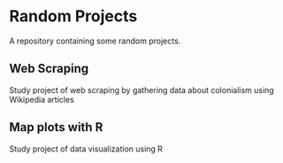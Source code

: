 # Random Projects

A repository containing some random projects.

## Web Scraping

Study project of web scraping by gathering data about colonialism using Wikipedia articles

## Map plots with R

Study project of data visualization using R
